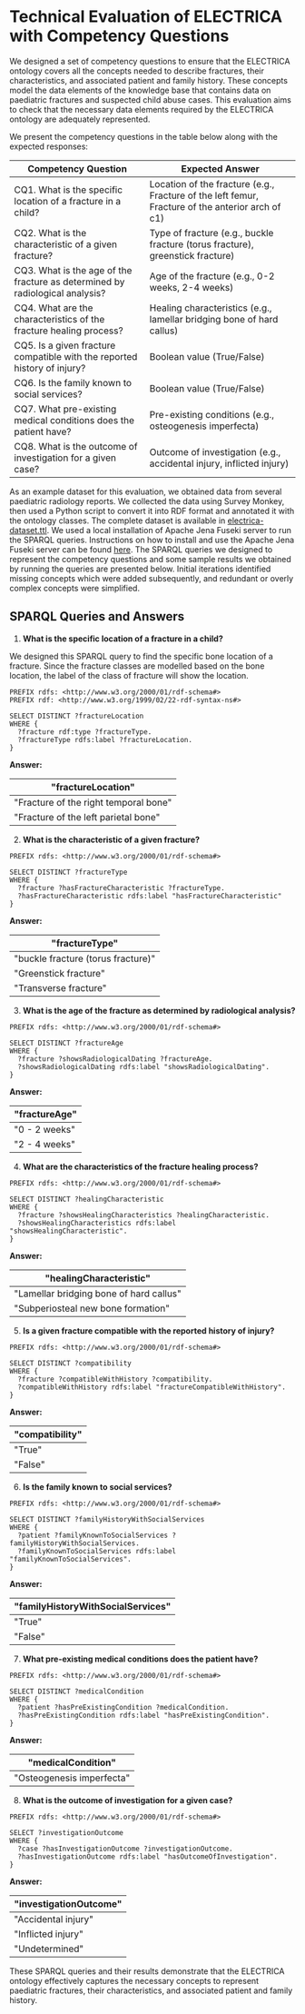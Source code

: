# Technical Evaluation of ELECTRICA with Competency Questions

We designed a set of competency questions to ensure that the ELECTRICA ontology covers all the concepts needed to describe fractures, their characteristics, and associated patient and family history. These concepts model the data elements of the knowledge base that contains data on paediatric fractures and suspected child abuse cases. This evaluation aims to check that the necessary data elements required by the ELECTRICA ontology are adequately represented.

We present the competency questions in the table below along with the expected responses:

| Competency Question  | Expected Answer |
| --- | --- |
| CQ1. What is the specific location of a fracture in a child? | Location of the fracture (e.g., Fracture of the left femur, Fracture of the anterior arch of c1) |
| CQ2. What is the characteristic of a given fracture? | Type of fracture (e.g., buckle fracture (torus fracture), greenstick fracture) |
| CQ3. What is the age of the fracture as determined by radiological analysis? | Age of the fracture (e.g., 0-2 weeks, 2-4 weeks) |
| CQ4. What are the characteristics of the fracture healing process? | Healing characteristics (e.g., lamellar bridging bone of hard callus) |
| CQ5. Is a given fracture compatible with the reported history of injury? | Boolean value (True/False) |
| CQ6. Is the family known to social services? | Boolean value (True/False) |
| CQ7. What pre-existing medical conditions does the patient have? | Pre-existing conditions (e.g., osteogenesis imperfecta) |
| CQ8. What is the outcome of investigation for a given case? | Outcome of investigation (e.g., accidental injury, inflicted injury) |

As an example dataset for this evaluation, we obtained data from several paediatric radiology reports. We collected the data using Survey Monkey, then used a Python script to convert it into RDF format and annotated it with the ontology classes. The complete dataset is available in [electrica-dataset.ttl](https://github.com/fatibaba/electrica/electrica-dataset.ttl). We used a local installation of Apache Jena Fuseki server to run the SPARQL queries. Instructions on how to install and use the Apache Jena Fuseki server can be found [here](https://jena.apache.org/documentation/fuseki2/). The SPARQL queries we designed to represent the competency questions and some sample results we obtained by running the queries are presented below. Initial iterations identified missing concepts which were added subsequently, and redundant or overly complex concepts were simplified.

## SPARQL Queries and Answers

1. **What is the specific location of a fracture in a child?**

We designed this SPARQL query to find the specific bone location of a fracture. Since the fracture classes are modelled based on the bone location, the label of the class of fracture will show the location.

```sparql
PREFIX rdfs: <http://www.w3.org/2000/01/rdf-schema#>
PREFIX rdf: <http://www.w3.org/1999/02/22-rdf-syntax-ns#>

SELECT DISTINCT ?fractureLocation
WHERE {
  ?fracture rdf:type ?fractureType.
  ?fractureType rdfs:label ?fractureLocation.
}
```
**Answer:**

| "fractureLocation" |
| --- |
| "Fracture of the right temporal bone" |
| "Fracture of the left parietal bone" |

2. **What is the characteristic of a given fracture?**

```sparql
PREFIX rdfs: <http://www.w3.org/2000/01/rdf-schema#>

SELECT DISTINCT ?fractureType
WHERE {
  ?fracture ?hasFractureCharacteristic ?fractureType.
  ?hasFractureCharacteristic rdfs:label "hasFractureCharacteristic"
}
```
**Answer:**

| "fractureType" |
| --- |
| "buckle fracture (torus fracture)" |
| "Greenstick fracture" |
| "Transverse fracture" |

3. **What is the age of the fracture as determined by radiological analysis?**

```sparql
PREFIX rdfs: <http://www.w3.org/2000/01/rdf-schema#>

SELECT DISTINCT ?fractureAge
WHERE {
  ?fracture ?showsRadiologicalDating ?fractureAge.
  ?showsRadiologicalDating rdfs:label "showsRadiologicalDating".
}
```
**Answer:**

| "fractureAge" |
| --- |
| "0 - 2 weeks" |
| "2 - 4 weeks" |

4. **What are the characteristics of the fracture healing process?**

```sparql
PREFIX rdfs: <http://www.w3.org/2000/01/rdf-schema#>

SELECT DISTINCT ?healingCharacteristic
WHERE {
  ?fracture ?showsHealingCharacteristics ?healingCharacteristic.
  ?showsHealingCharacteristics rdfs:label "showsHealingCharacteristic".
}
```
**Answer:**

| "healingCharacteristic" |
| --- |
| "Lamellar bridging bone of hard callus" |
| "Subperiosteal new bone formation" |

5. **Is a given fracture compatible with the reported history of injury?**

```sparql
PREFIX rdfs: <http://www.w3.org/2000/01/rdf-schema#>

SELECT DISTINCT ?compatibility
WHERE {
  ?fracture ?compatibleWithHistory ?compatibility.
  ?compatibleWithHistory rdfs:label "fractureCompatibleWithHistory".
}
```
**Answer:**

| "compatibility" |
| --- |
| "True" |
| "False" |

6. **Is the family known to social services?**

```sparql
PREFIX rdfs: <http://www.w3.org/2000/01/rdf-schema#>

SELECT DISTINCT ?familyHistoryWithSocialServices
WHERE {
  ?patient ?familyKnownToSocialServices ?familyHistoryWithSocialServices.
  ?familyKnownToSocialServices rdfs:label "familyKnownToSocialServices".
}
```
**Answer:**

| "familyHistoryWithSocialServices" |
| --- |
| "True" |
| "False" |

7. **What pre-existing medical conditions does the patient have?**

```sparql
PREFIX rdfs: <http://www.w3.org/2000/01/rdf-schema#>

SELECT DISTINCT ?medicalCondition
WHERE {
  ?patient ?hasPreExistingCondition ?medicalCondition.
  ?hasPreExistingCondition rdfs:label "hasPreExistingCondition".
}
```
**Answer:**

| "medicalCondition" |
| --- |
| "Osteogenesis imperfecta" |

8. **What is the outcome of investigation for a given case?**

```sparql
PREFIX rdfs: <http://www.w3.org/2000/01/rdf-schema#>

SELECT ?investigationOutcome
WHERE {
  ?case ?hasInvestigationOutcome ?investigationOutcome.
  ?hasInvestigationOutcome rdfs:label "hasOutcomeOfInvestigation".
}
```
**Answer:**

| "investigationOutcome" |
| --- |
| "Accidental injury" |
| "Inflicted injury" |
| "Undetermined" |

These SPARQL queries and their results demonstrate that the ELECTRICA ontology effectively captures the necessary concepts to represent paediatric fractures, their characteristics, and associated patient and family history.

